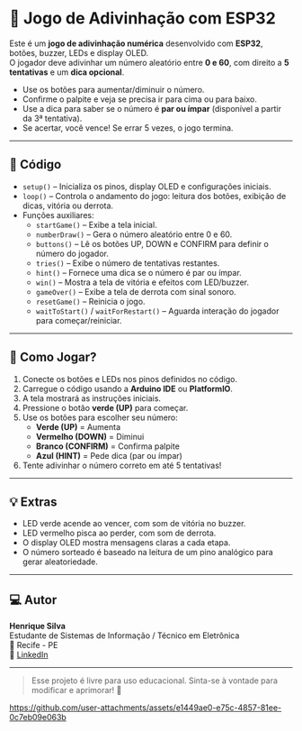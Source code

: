 # 🎯 Jogo de Adivinhação com ESP32

Este é um **jogo de adivinhação numérica** desenvolvido com **ESP32**, botões, buzzer, LEDs e display OLED.  
O jogador deve adivinhar um número aleatório entre **0 e 60**, com direito a **5 tentativas** e um **dica opcional**.

- Use os botões para aumentar/diminuir o número.
- Confirme o palpite e veja se precisa ir para cima ou para baixo.
- Use a dica para saber se o número é **par ou ímpar** (disponível a partir da 3ª tentativa).
- Se acertar, você vence! Se errar 5 vezes, o jogo termina.

---

## 📂 Código

- `setup()` – Inicializa os pinos, display OLED e configurações iniciais.
- `loop()` – Controla o andamento do jogo: leitura dos botões, exibição de dicas, vitória ou derrota.
- Funções auxiliares:
  - `startGame()` – Exibe a tela inicial.
  - `numberDraw()` – Gera o número aleatório entre 0 e 60.
  - `buttons()` – Lê os botões UP, DOWN e CONFIRM para definir o número do jogador.
  - `tries()` – Exibe o número de tentativas restantes.
  - `hint()` – Fornece uma dica se o número é par ou ímpar.
  - `win()` – Mostra a tela de vitória e efeitos com LED/buzzer.
  - `gameOver()` – Exibe a tela de derrota com sinal sonoro.
  - `resetGame()` – Reinicia o jogo.
  - `waitToStart()` / `waitForRestart()` – Aguarda interação do jogador para começar/reiniciar.

---

## 🚀 Como Jogar?

1. Conecte os botões e LEDs nos pinos definidos no código.
2. Carregue o código usando a **Arduino IDE** ou **PlatformIO**.
3. A tela mostrará as instruções iniciais.
4. Pressione o botão **verde (UP)** para começar.
5. Use os botões para escolher seu número:
   - **Verde (UP)** = Aumenta
   - **Vermelho (DOWN)** = Diminui
   - **Branco (CONFIRM)** = Confirma palpite
   - **Azul (HINT)** = Pede dica (par ou ímpar)
6. Tente adivinhar o número correto em até 5 tentativas!

---

## 💡 Extras

- LED verde acende ao vencer, com som de vitória no buzzer.
- LED vermelho pisca ao perder, com som de derrota.
- O display OLED mostra mensagens claras a cada etapa.
- O número sorteado é baseado na leitura de um pino analógico para gerar aleatoriedade.

---

## 💻 Autor

**Henrique Silva**  
Estudante de Sistemas de Informação / Técnico em Eletrônica  
📍 Recife - PE  
🔗 [LinkedIn](https://www.linkedin.com/in/henrique-silva-b8583932a/)

---

> Esse projeto é livre para uso educacional. Sinta-se à vontade para modificar e aprimorar! 🚀

https://github.com/user-attachments/assets/e1449ae0-e75c-4857-81ee-0c7eb09e063b
